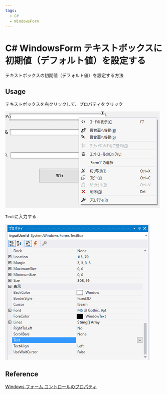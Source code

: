 ```yaml
---
tags:
  - C#
  - WindowsForm
---
```


# C# WindowsForm テキストボックスに初期値（デフォルト値）を設定する

テキストボックスの初期値（デフォルト値）を設定する方法

## Usage

テキストボックスを右クリックして、プロパティをクリック

![text](img/windows_form_text.png)

`Text`に入力する

![text](img/windows_form_property.png)

## Reference
[Windows フォーム コントロールのプロパティ](https://learn.microsoft.com/ja-jp/dotnet/desktop/winforms/controls/properties-in-windows-forms-controls?view=netframeworkdesktop-4.8)
